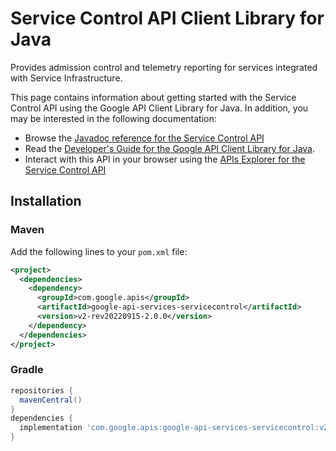 # Service Control API Client Library for Java

Provides admission control and telemetry reporting for services integrated with Service Infrastructure. 

This page contains information about getting started with the Service Control API
using the Google API Client Library for Java. In addition, you may be interested
in the following documentation:

* Browse the [Javadoc reference for the Service Control API][javadoc]
* Read the [Developer's Guide for the Google API Client Library for Java][google-api-client].
* Interact with this API in your browser using the [APIs Explorer for the Service Control API][api-explorer]

## Installation

### Maven

Add the following lines to your `pom.xml` file:

```xml
<project>
  <dependencies>
    <dependency>
      <groupId>com.google.apis</groupId>
      <artifactId>google-api-services-servicecontrol</artifactId>
      <version>v2-rev20220915-2.0.0</version>
    </dependency>
  </dependencies>
</project>
```

### Gradle

```gradle
repositories {
  mavenCentral()
}
dependencies {
  implementation 'com.google.apis:google-api-services-servicecontrol:v2-rev20220915-2.0.0'
}
```

[javadoc]: https://googleapis.dev/java/google-api-services-servicecontrol/latest/index.html
[google-api-client]: https://github.com/googleapis/google-api-java-client/
[api-explorer]: https://developers.google.com/apis-explorer/#p/servicecontrol/v1/
